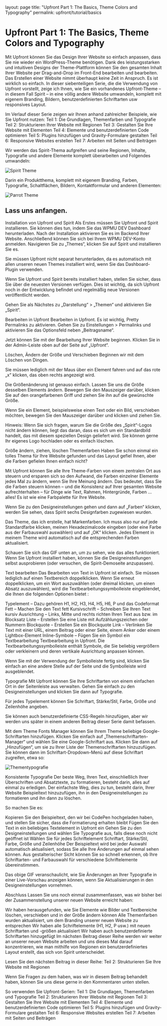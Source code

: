 layout: page
title: "Upfront Part 1: The Basics, Theme Colors and Typography"
permalink: upfront/tutorial/basics

# Upfront Part 1: The Basics, Theme Colors and Typography

Mit Upfront können Sie das Design Ihrer Website so einfach anpassen, dass Sie nie wieder ein WordPress-Theme benötigen.
Dank des leistungsstarken und intuitiven Designs der Theme-Plattform können Sie den gesamten Inhalt Ihrer Website per Drag-and-Drop im Front-End bearbeiten und bearbeiten. Das Erstellen einer Website nimmt überhaupt keine Zeit in Anspruch. Es ist wirklich so einfach.
In dieser siebenteiligen Serie, die die Verwendung von Upfront vorstellt, zeige ich Ihnen, wie Sie ein vorhandenes Upfront-Theme – in diesem Fall Spirit – in eine völlig andere Website umwandeln, komplett mit eigenem Branding, Bildern, benutzerdefinierten Schriftarten usw responsives Layout.

Im Verlauf dieser Serie zeigen wir Ihnen anhand zahlreicher Beispiele, wie Sie Upfront nutzen:
Teil 1: Die Grundlagen, Themenfarben und Typografie
Teil 2: Strukturieren Ihrer Website mit Regionen
Teil 3: Gestalten Sie Ihre Website mit Elementen
Teil 4: Elemente und benutzerdefinierten Code optimieren
Teil 5: Plugins hinzufügen und Gravity-Formulare gestalten
Teil 6: Responsive Websites erstellen
Teil 7: Arbeiten mit Seiten und Beiträgen

Wir werden das Spirit-Thema aufgreifen und seine Regionen, Inhalte, Typografie und andere Elemente komplett überarbeiten und Folgendes umwandeln:

![Spirit Theme](images/spirit-upfront-theme.png)

Darin ein Produktthema, komplett mit eigenem Branding, Farben, Typografie, Schaltflächen, Bildern, Kontaktformular und anderen Elementen:

![Parrot Theme](images/parrot-theme.jpg)

## Lass uns anfangen.

Installation von Upfront und Spirit
Als Erstes müssen Sie Upfront und Spirit installieren. Sie können dies tun, indem Sie das WPMU DEV Dashboard herunterladen. Nach der Installation aktivieren Sie es im Backend Ihrer Website. Anschließend können Sie sich bei Ihrem WPMU DEV-Konto anmelden. Navigieren Sie zu „Themes“, klicken Sie auf Spirit und installieren Sie es.

Sie müssen Upfront nicht separat herunterladen, da es automatisch mit allen unseren neuen Themes installiert wird, wenn Sie das Dashboard-Plugin verwenden.

Wenn Sie Upfront und Spirit bereits installiert haben, stellen Sie sicher, dass Sie über die neuesten Versionen verfügen. Dies ist wichtig, da sich Upfront noch in der Entwicklung befindet und regelmäßig neue Versionen veröffentlicht werden.

Gehen Sie als Nächstes zu „Darstellung“ > „Themen“ und aktivieren Sie „Spirit“.

Bearbeiten in Upfront
Bearbeiten in Upfront.
Es ist wichtig, Pretty Permalinks zu aktivieren. Gehen Sie zu Einstellungen > Permalinks und aktivieren Sie das Optionsfeld neben „Beitragsname“.

Jetzt können Sie mit der Bearbeitung Ihrer Website beginnen. Klicken Sie in der Admin-Leiste oben auf der Seite auf „Upfront“.

Löschen, Ändern der Größe und Verschieben
Beginnen wir mit dem Löschen von Dingen.

Sie müssen lediglich mit der Maus über ein Element fahren und auf das rote „x“ klicken, das oben rechts angezeigt wird.

Die Größenänderung ist genauso einfach. Lassen Sie uns die Größe desselben Elements ändern. Bewegen Sie den Mauszeiger darüber, klicken Sie auf den orangefarbenen Griff und ziehen Sie ihn auf die gewünschte Größe.

Wenn Sie ein Element, beispielsweise einen Text oder ein Bild, verschieben möchten, bewegen Sie den Mauszeiger darüber und klicken und ziehen Sie.

Hinweis: Wenn Sie sich fragen, warum Sie die Größe des „Spirit“-Logos nicht ändern können, liegt das daran, dass es sich um ein Standardbild handelt, das mit diesem speziellen Design geliefert wird. Sie können gerne Ihr eigenes Logo hochladen oder es einfach löschen.

Größe ändern, ziehen, löschen
Themenfarben
Haben Sie schon einmal ein tolles Thema für Ihre Website gefunden und das Layout gefiel Ihnen, aber die Farben gefielen Ihnen einfach nicht?

Mit Upfront können Sie alle Ihre Theme-Farben von einem zentralen Ort aus steuern und ersparen sich so den Aufwand, die Farben einzelner Elemente jedes Mal zu ändern, wenn Sie Ihre Meinung ändern. Das bedeutet, dass Sie die Farben steuern können – und die Konsistenz auf Ihrer gesamten Website aufrechterhalten – für Dinge wie Text, Rahmen, Hintergründe, Farben … alles! Es ist wie eine Farbpalette für Ihre Website.

Wenn Sie zu den Designeinstellungen gehen und dann auf „Farben“ klicken, werden Sie sehen, dass Spirit sechs Designfarben zugewiesen wurden.

Das Theme, das ich erstelle, hat Markenfarben. Ich muss also nur auf jede Standardfarbe klicken, meinen Hexadezimalcode eingeben (oder eine Farbe aus der Farbauswahl auswählen) und auf „OK“ klicken. Jedes Element in meinem Theme wird automatisch auf die entsprechenden Farben aktualisiert.

Schauen Sie sich das GIF unten an, um zu sehen, wie das alles funktioniert. Wenn Sie Upfront installiert haben, können Sie die Designeinstellungen selbst ausprobieren (oder versuchen, die Spirit-Demoseite anzupassen).


Text bearbeiten
Das Bearbeiten von Text in Upfront ist einfach. Sie müssen lediglich auf einen Textbereich doppelklicken. Wenn Sie erneut doppelklicken, um ein Wort auszuwählen (oder dreimal klicken, um einen Absatz auszuwählen), wird die Textbearbeitungssymbolleiste eingeblendet, die Ihnen die folgenden Optionen bietet :

Typelement – Dazu gehören H1, H2, H3, H4, H5, H6, P und das Codeformat
Fett – Machen Sie den Text fett
Kursivschrift – Schreiben Sie Ihren Text kursiv
Ausrichtung – Links, Mitte und rechts richten Ihren Text aus bzw. im Blocksatz
Liste – Erstellen Sie eine Liste mit Aufzählungszeichen oder Nummern
Blockquote – Erstellen Sie ein Blockquote
Link – Verlinken Sie Text mit einer URL, einem Beitrag oder einer Seite, einem Anker oder einem Lightbox-Element
Inline-Symbole – Fügen Sie ein Symbol ein
Textbearbeitung
Textbearbeitung in Upfront.
Die Textbearbeitungssymbolleiste enthält Symbole, die Sie beliebig vergrößern oder verkleinern und deren vertikale Ausrichtung anpassen können.

Wenn Sie mit der Verwendung der Symbolleiste fertig sind, klicken Sie einfach an eine andere Stelle auf der Seite und die Symbolleiste wird ausgeblendet.

Typografie
Mit Upfront können Sie Ihre Schriftarten von einem einfachen Ort in der Seitenleiste aus verwalten. Gehen Sie einfach zu den Designeinstellungen und klicken Sie dann auf Typografie.

Für jedes Typelement können Sie Schriftart, Stärke/Stil, Farbe, Größe und Zeilenhöhe angeben.

Sie können auch benutzerdefinierte CSS-Regeln hinzufügen, aber wir werden uns später in einem anderen Beitrag dieser Serie damit befassen.

Mit dem Theme Fonts Manager können Sie Ihrem Theme beliebige Google-Schriftarten hinzufügen. Klicken Sie einfach auf „Themenschriftarten-Manager“ und wählen Sie eine Google-Schriftart aus. Klicken Sie dann auf „Hinzufügen“, um sie zu Ihrer Liste der Themenschriftarten hinzuzufügen. Sie können dann im Schriftart-Dropdown-Menü auf diese Schriftart zugreifen, etwa so:

![Thementypografie](images/theme-typography.gif)

Konsistente Typografie
Der beste Weg, Ihren Text, einschließlich Ihrer Überschriften und Absatztexte, zu formatieren, besteht darin, alles auf einmal zu erledigen. Der einfachste Weg, dies zu tun, besteht darin, Ihrer Website Beispieltext hinzuzufügen, ihn in den Designeinstellungen zu formatieren und ihn dann zu löschen.

So machen Sie es:

Kopieren Sie den Beispieltext, den wir bei CodePen hochgeladen haben, und stellen Sie sicher, dass die Formatierung erhalten bleibt
Fügen Sie den Text in ein beliebiges Textelement in Upfront ein
Gehen Sie zu den Designeinstellungen und wählen Sie Typografie aus, falls diese noch nicht geöffnet ist
Wählen Sie für jedes Schriftelement Schriftart, Stärke/Stil, Farbe, Größe und Zeilenhöhe
Der Beispieltext wird bei jeder Auswahl automatisch aktualisiert, sodass Sie alle Ihre Änderungen auf einmal sehen können. Aus gestalterischer Sicht können Sie so schnell erkennen, ob Ihre Schriftarten- und Farbauswahl für verschiedene Schriftelemente übereinstimmen.

Das obige GIF veranschaulicht, wie Sie Änderungen an Ihrer Typografie in einer Live-Vorschau anzeigen können, wenn Sie Aktualisierungen in den Designeinstellungen vornehmen.

Abschluss
Lassen Sie uns noch einmal zusammenfassen, was wir bisher bei der Zusammenstellung unserer neuen Website erreicht haben:

Wir haben herausgefunden, wie Sie Elemente wie Bilder und Textbereiche löschen, verschieben und in der Größe ändern können
Alle Themenfarben wurden aktualisiert, um dem Branding unserer neuen Website zu entsprechen
Wir haben alle Schriftelemente (H1, H2, P usw.) mit neuen Schriftarten und -größen aktualisiert
Wir haben auch benutzerdefinierte Schriftarten hinzugefügt
Im nächsten Beitrag dieser Reihe werden wir weiter an unserer neuen Website arbeiten und uns dieses Mal darauf konzentrieren, wie man mithilfe von Regionen ein benutzerdefiniertes Layout erstellt, das sich von Spirit unterscheidet.

Lesen Sie den nächsten Beitrag in dieser Reihe: Teil 2: Strukturieren Sie Ihre Website mit Regionen

Wenn Sie Fragen zu dem haben, was wir in diesem Beitrag behandelt haben, können Sie uns diese gerne in den Kommentaren unten stellen.

So verwenden Sie Upfront-Serien:
Teil 1: Die Grundlagen, Themenfarben und Typografie
Teil 2: Strukturieren Ihrer Website mit Regionen
Teil 3: Gestalten Sie Ihre Website mit Elementen
Teil 4: Elemente und benutzerdefinierten Code optimieren
Teil 5: Plugins hinzufügen und Gravity-Formulare gestalten
Teil 6: Responsive Websites erstellen
Teil 7: Arbeiten mit Seiten und Beiträgen